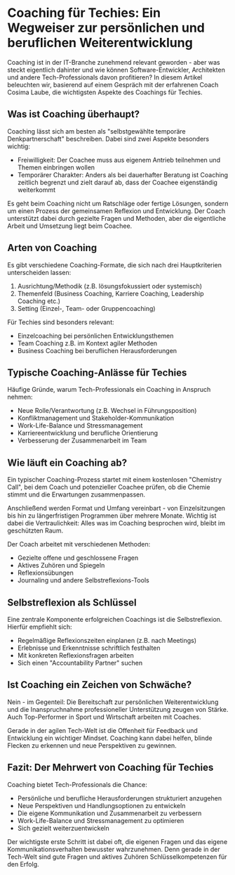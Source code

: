# Coaching für Techies: Ein Wegweiser zur persönlichen und beruflichen Weiterentwicklung

Coaching ist in der IT-Branche zunehmend relevant geworden - aber was steckt eigentlich dahinter und wie können Software-Entwickler, Architekten und andere Tech-Professionals davon profitieren? In diesem Artikel beleuchten wir, basierend auf einem Gespräch mit der erfahrenen Coach Cosima Laube, die wichtigsten Aspekte des Coachings für Techies.

## Was ist Coaching überhaupt?

Coaching lässt sich am besten als "selbstgewählte temporäre Denkpartnerschaft" beschreiben. Dabei sind zwei Aspekte besonders wichtig:

- Freiwilligkeit: Der Coachee muss aus eigenem Antrieb teilnehmen und Themen einbringen wollen
- Temporärer Charakter: Anders als bei dauerhafter Beratung ist Coaching zeitlich begrenzt und zielt darauf ab, dass der Coachee eigenständig weiterkommt

Es geht beim Coaching nicht um Ratschläge oder fertige Lösungen, sondern um einen Prozess der gemeinsamen Reflexion und Entwicklung. Der Coach unterstützt dabei durch gezielte Fragen und Methoden, aber die eigentliche Arbeit und Umsetzung liegt beim Coachee.

## Arten von Coaching

Es gibt verschiedene Coaching-Formate, die sich nach drei Hauptkriterien unterscheiden lassen:

1. Ausrichtung/Methodik (z.B. lösungsfokussiert oder systemisch)
2. Themenfeld (Business Coaching, Karriere Coaching, Leadership Coaching etc.)
3. Setting (Einzel-, Team- oder Gruppencoaching)

Für Techies sind besonders relevant:

- Einzelcoaching bei persönlichen Entwicklungsthemen
- Team Coaching z.B. im Kontext agiler Methoden 
- Business Coaching bei beruflichen Herausforderungen

## Typische Coaching-Anlässe für Techies

Häufige Gründe, warum Tech-Professionals ein Coaching in Anspruch nehmen:

- Neue Rolle/Verantwortung (z.B. Wechsel in Führungsposition)
- Konfliktmanagement und Stakeholder-Kommunikation
- Work-Life-Balance und Stressmanagement
- Karriereentwicklung und berufliche Orientierung
- Verbesserung der Zusammenarbeit im Team

## Wie läuft ein Coaching ab?

Ein typischer Coaching-Prozess startet mit einem kostenlosen "Chemistry Call", bei dem Coach und potenzieller Coachee prüfen, ob die Chemie stimmt und die Erwartungen zusammenpassen.

Anschließend werden Format und Umfang vereinbart - von Einzelsitzungen bis hin zu längerfristigen Programmen über mehrere Monate. Wichtig ist dabei die Vertraulichkeit: Alles was im Coaching besprochen wird, bleibt im geschützten Raum.

Der Coach arbeitet mit verschiedenen Methoden:
- Gezielte offene und geschlossene Fragen
- Aktives Zuhören und Spiegeln
- Reflexionsübungen
- Journaling und andere Selbstreflexions-Tools

## Selbstreflexion als Schlüssel

Eine zentrale Komponente erfolgreichen Coachings ist die Selbstreflexion. Hierfür empfiehlt sich:

- Regelmäßige Reflexionszeiten einplanen (z.B. nach Meetings)
- Erlebnisse und Erkenntnisse schriftlich festhalten
- Mit konkreten Reflexionsfragen arbeiten
- Sich einen "Accountability Partner" suchen

## Ist Coaching ein Zeichen von Schwäche?

Nein - im Gegenteil: Die Bereitschaft zur persönlichen Weiterentwicklung und die Inanspruchnahme professioneller Unterstützung zeugen von Stärke. Auch Top-Performer in Sport und Wirtschaft arbeiten mit Coaches.

Gerade in der agilen Tech-Welt ist die Offenheit für Feedback und Entwicklung ein wichtiger Mindset. Coaching kann dabei helfen, blinde Flecken zu erkennen und neue Perspektiven zu gewinnen.

## Fazit: Der Mehrwert von Coaching für Techies

Coaching bietet Tech-Professionals die Chance:
- Persönliche und berufliche Herausforderungen strukturiert anzugehen
- Neue Perspektiven und Handlungsoptionen zu entwickeln  
- Die eigene Kommunikation und Zusammenarbeit zu verbessern
- Work-Life-Balance und Stressmanagement zu optimieren
- Sich gezielt weiterzuentwickeln

Der wichtigste erste Schritt ist dabei oft, die eigenen Fragen und das eigene Kommunikationsverhalten bewusster wahrzunehmen. Denn gerade in der Tech-Welt sind gute Fragen und aktives Zuhören Schlüsselkompetenzen für den Erfolg.